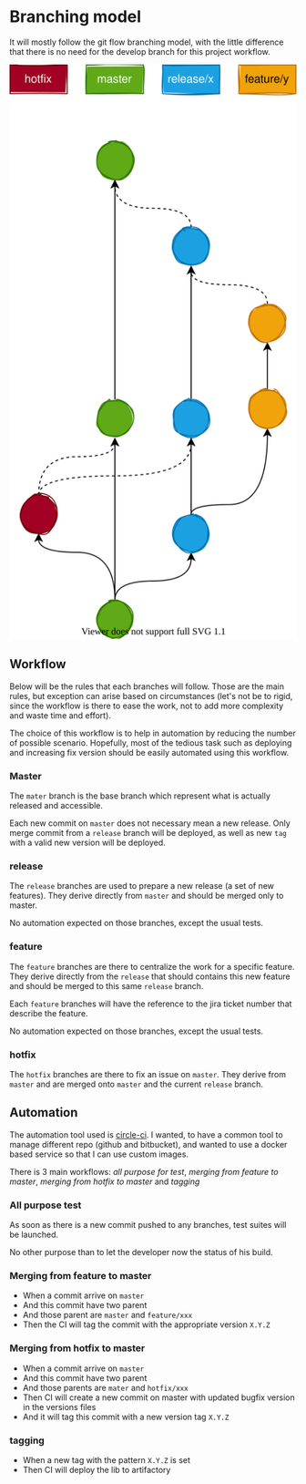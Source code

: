 Branching model
===============

It will mostly follow the git flow branching model, with the little difference that there is no
need for the develop branch for this project workflow.

![logo](../assets/images/branching-model/base.svg ':size=WIDTHxHEIGHT')


Workflow
--------

Below will be the rules that each branches will follow. Those are the main rules, but exception can arise
based on circumstances (let's not be to rigid, since the workflow is there to ease the work, not to add
more complexity and waste time and effort).

The choice of this workflow is to help in automation by reducing the number of possible scenario. 
Hopefully, most of the tedious task such as deploying and increasing fix version should be easily
automated using this workflow.

### Master

The `mater` branch is the base branch which represent what is actually released and accessible.

Each new commit on `master` does not necessary mean a new release. Only merge commit from a `release` branch
will be deployed, as well as new `tag` with a valid new version will be deployed.

### release

The `release` branches are used to prepare a new release (a set of new features).
They derive directly from `master` and should be merged only to master. 

No automation expected on those branches, except the usual tests.

### feature

The `feature` branches are there to centralize the work for a specific feature.
They derive directly from the `release` that should contains this new feature and should be merged to this 
same `release` branch.

Each `feature` branches will have the reference to the jira ticket number that describe the feature.

No automation expected on those branches, except the usual tests.

### hotfix

The `hotfix` branches are there to fix an issue on `master`. 
They derive from `master` and are merged onto `master` and the current `release` branch.


Automation
----------

The automation tool used is [circle-ci](https://circleci.com/). I wanted, to have a common tool to manage different
repo (github and bitbucket), and wanted to use a docker based service so that I can use custom images.

There is 3 main workflows: *all purpose for test*, *merging from feature to master*, *merging from hotfix to master* and *tagging*

### All purpose test

As soon as there is a new commit pushed to any branches, test suites will be launched.

No other purpose than to let the developer now the status of his build.

### Merging from feature to master

* When a commit arrive on `master`
* And this commit have two parent
* And those parent are `master` and `feature/xxx`
* Then the CI will tag the commit with the appropriate version `X.Y.Z`

### Merging from hotfix to master

* When a commit arrive on `master`
* And this commit have two parent
* And those parents are `mater` and `hotfix/xxx`
* Then CI will create a new commit on master with updated bugfix version in the versions files
* And it will tag this commit with a new version tag `X.Y.Z`

### tagging

* When a new tag with the pattern `X.Y.Z` is set
* Then CI will deploy the lib to artifactory